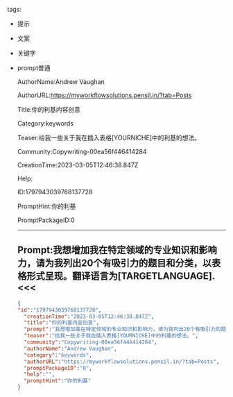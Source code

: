   tags: 
- 提示
- 文案
- 关键字
- prompt普通

  AuthorName:Andrew Vaughan

  AuthorURL:https://myworkflowsolutions.pensil.in/?tab=Posts

  Title:你的利基内容创意

  Category:keywords

  Teaser:给我一些关于我在插入表格[YOURNICHE]中的利基的想法。

  Community:Copywriting-00ea56f446414284

  CreationTime:2023-03-05T12:46:38.847Z

  Help:

  ID:1797943039768137728

  PromptHint:你的利基

  PromptPackageID:0

  ---

  ## Prompt:我想增加我在特定领域的专业知识和影响力，请为我列出20个有吸引力的题目和分类，以表格形式呈现。翻译语言为[TARGETLANGUAGE].<<<

  ```json
  {
  "id":"1797943039768137728",
    "creationTime":"2023-03-05T12:46:38.847Z",
    "title":"你的利基内容创意",
    "prompt":"我想增加我在特定领域的专业知识和影响力，请为我列出20个有吸引力的题目和分类，以表格形式呈现。翻译语言为[TARGETLANGUAGE].<<<",
    "teaser":"给我一些关于我在插入表格[YOURNICHE]中的利基的想法。",
    "community":"Copywriting-00ea56f446414284",
    "authorName":"Andrew Vaughan",
    "category":"keywords",
    "authorURL":"https://myworkflowsolutions.pensil.in/?tab=Posts",
    "promptPackageID":"0",
    "help":"",
    "promptHint":"你的利基"
  }
  ```
